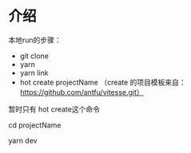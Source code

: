 # 介绍

本地run的步骤：
* git clone
* yarn
* yarn link
* hot create projectName （create 的项目模板来自：https://github.com/antfu/vitesse.git）

暂时只有 hot create这个命令

cd projectName

yarn dev

